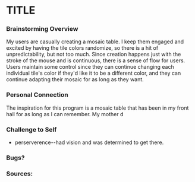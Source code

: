 # TITLE
### Brainstorming Overview 
My users are casually creating a mosaic table. I keep them engaged and excited by having the tile colors randomize, so there is a hit of unpredictability, but not too much. Since creation happens just with the stroke of the mouse and is continuous, there is a sense of flow for users. Users maintain some control since they can continue changing each individual tile's color if they'd like it to be a different color, and they can continue adapting their mosaic for as long as they want. 
### Personal Connection
The inspiration for this program is a mosaic table that has been in my front hall for as long as I can remember. My mother d
### Challenge to Self
- perserverence--had vision and was determined to get there.
### Bugs? 
### Sources: 
